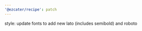 ```yaml
---
'@ezcater/recipe': patch
---
```


style: update fonts to add new lato (includes semibold) and roboto
